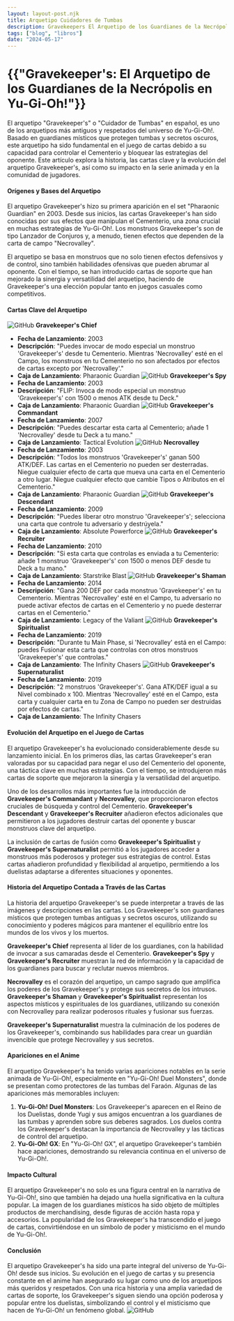 ```yaml
---
layout: layout-post.njk
title: Arquetipo Cuidadores de Tumbas
description: Gravekeepers El Arquetipo de los Guardianes de la Necrópolis en Yu-Gi-Oh!
tags: ["blog", "libros"]
date: "2024-05-17"
---
```


# {{"Gravekeeper's: El Arquetipo de los Guardianes de la Necrópolis en Yu-Gi-Oh!"}}

El arquetipo "Gravekeeper's" o "Cuidador de Tumbas" en español, es uno de los arquetipos más antiguos y respetados del universo de Yu-Gi-Oh!. Basado en guardianes místicos que protegen tumbas y secretos oscuros, este arquetipo ha sido fundamental en el juego de cartas debido a su capacidad para controlar el Cementerio y bloquear las estrategias del oponente. Este artículo explora la historia, las cartas clave y la evolución del arquetipo Gravekeeper's, así como su impacto en la serie animada y en la comunidad de jugadores.

#### Orígenes y Bases del Arquetipo

El arquetipo Gravekeeper's hizo su primera aparición en el set "Pharaonic Guardian" en 2003. Desde sus inicios, las cartas Gravekeeper's han sido conocidas por sus efectos que manipulan el Cementerio, una zona crucial en muchas estrategias de Yu-Gi-Oh!. Los monstruos Gravekeeper's son de tipo Lanzador de Conjuros y, a menudo, tienen efectos que dependen de la carta de campo "Necrovalley".

El arquetipo se basa en monstruos que no solo tienen efectos defensivos y de control, sino también habilidades ofensivas que pueden abrumar al oponente. Con el tiempo, se han introducido cartas de soporte que han mejorado la sinergia y versatilidad del arquetipo, haciendo de Gravekeeper's una elección popular tanto en juegos casuales como competitivos.

#### Cartas Clave del Arquetipo
![GitHub](/img/cuida1.jpg)
**Gravekeeper's Chief**
- **Fecha de Lanzamiento**: 2003
- **Descripción**: "Puedes invocar de modo especial un monstruo 'Gravekeeper's' desde tu Cementerio. Mientras 'Necrovalley' esté en el Campo, los monstruos en tu Cementerio no son afectados por efectos de cartas excepto por 'Necrovalley'."
- **Caja de Lanzamiento**: Pharaonic Guardian
![GitHub](/img/cuida2.jpg)
**Gravekeeper's Spy**
- **Fecha de Lanzamiento**: 2003
- **Descripción**: "FLIP: Invoca de modo especial un monstruo 'Gravekeeper's' con 1500 o menos ATK desde tu Deck."
- **Caja de Lanzamiento**: Pharaonic Guardian
![GitHub](/img/cuida3.jpg)
**Gravekeeper's Commandant**
- **Fecha de Lanzamiento**: 2007
- **Descripción**: "Puedes descartar esta carta al Cementerio; añade 1 'Necrovalley' desde tu Deck a tu mano."
- **Caja de Lanzamiento**: Tactical Evolution
![GitHub](/img/cuida4.jpg)
**Necrovalley**
- **Fecha de Lanzamiento**: 2003
- **Descripción**: "Todos los monstruos 'Gravekeeper's' ganan 500 ATK/DEF. Las cartas en el Cementerio no pueden ser desterradas. Niegue cualquier efecto de carta que mueva una carta en el Cementerio a otro lugar. Niegue cualquier efecto que cambie Tipos o Atributos en el Cementerio."
- **Caja de Lanzamiento**: Pharaonic Guardian
![GitHub](/img/cuida5.jpg)
**Gravekeeper's Descendant**
- **Fecha de Lanzamiento**: 2009
- **Descripción**: "Puedes liberar otro monstruo 'Gravekeeper's'; selecciona una carta que controle tu adversario y destrúyela."
- **Caja de Lanzamiento**: Absolute Powerforce
![GitHub](/img/cuida6.jpg)
**Gravekeeper's Recruiter**
- **Fecha de Lanzamiento**: 2010
- **Descripción**: "Si esta carta que controlas es enviada a tu Cementerio: añade 1 monstruo 'Gravekeeper's' con 1500 o menos DEF desde tu Deck a tu mano."
- **Caja de Lanzamiento**: Starstrike Blast
![GitHub](/img/cuida7.jpg)
**Gravekeeper's Shaman**
- **Fecha de Lanzamiento**: 2014
- **Descripción**: "Gana 200 DEF por cada monstruo 'Gravekeeper's' en tu Cementerio. Mientras 'Necrovalley' esté en el Campo, tu adversario no puede activar efectos de cartas en el Cementerio y no puede desterrar cartas en el Cementerio."
- **Caja de Lanzamiento**: Legacy of the Valiant
![GitHub](/img/cuida8.jpg)
**Gravekeeper's Spiritualist**
- **Fecha de Lanzamiento**: 2019
- **Descripción**: "Durante tu Main Phase, si 'Necrovalley' está en el Campo: puedes Fusionar esta carta que controlas con otros monstruos 'Gravekeeper's' que controlas."
- **Caja de Lanzamiento**: The Infinity Chasers
![GitHub](/img/cuida9.jpg)
**Gravekeeper's Supernaturalist**
- **Fecha de Lanzamiento**: 2019
- **Descripción**: "2 monstruos 'Gravekeeper's'. Gana ATK/DEF igual a su Nivel combinado x 100. Mientras 'Necrovalley' esté en el Campo, esta carta y cualquier carta en tu Zona de Campo no pueden ser destruidas por efectos de cartas."
- **Caja de Lanzamiento**: The Infinity Chasers

#### Evolución del Arquetipo en el Juego de Cartas

El arquetipo Gravekeeper's ha evolucionado considerablemente desde su lanzamiento inicial. En los primeros días, las cartas Gravekeeper's eran valoradas por su capacidad para negar el uso del Cementerio del oponente, una táctica clave en muchas estrategias. Con el tiempo, se introdujeron más cartas de soporte que mejoraron la sinergia y la versatilidad del arquetipo.

Uno de los desarrollos más importantes fue la introducción de **Gravekeeper's Commandant** y **Necrovalley**, que proporcionaron efectos cruciales de búsqueda y control del Cementerio. **Gravekeeper's Descendant** y **Gravekeeper's Recruiter** añadieron efectos adicionales que permitieron a los jugadores destruir cartas del oponente y buscar monstruos clave del arquetipo.

La inclusión de cartas de fusión como **Gravekeeper's Spiritualist** y **Gravekeeper's Supernaturalist** permitió a los jugadores acceder a monstruos más poderosos y proteger sus estrategias de control. Estas cartas añadieron profundidad y flexibilidad al arquetipo, permitiendo a los duelistas adaptarse a diferentes situaciones y oponentes.

#### Historia del Arquetipo Contada a Través de las Cartas

La historia del arquetipo Gravekeeper's se puede interpretar a través de las imágenes y descripciones en las cartas. Los Gravekeeper's son guardianes místicos que protegen tumbas antiguas y secretos oscuros, utilizando su conocimiento y poderes mágicos para mantener el equilibrio entre los mundos de los vivos y los muertos.

**Gravekeeper's Chief** representa al líder de los guardianes, con la habilidad de invocar a sus camaradas desde el Cementerio. **Gravekeeper's Spy** y **Gravekeeper's Recruiter** muestran la red de información y la capacidad de los guardianes para buscar y reclutar nuevos miembros.

**Necrovalley** es el corazón del arquetipo, un campo sagrado que amplifica los poderes de los Gravekeeper's y protege sus secretos de los intrusos. **Gravekeeper's Shaman** y **Gravekeeper's Spiritualist** representan los aspectos místicos y espirituales de los guardianes, utilizando su conexión con Necrovalley para realizar poderosos rituales y fusionar sus fuerzas.

**Gravekeeper's Supernaturalist** muestra la culminación de los poderes de los Gravekeeper's, combinando sus habilidades para crear un guardián invencible que protege Necrovalley y sus secretos.

#### Apariciones en el Anime

El arquetipo Gravekeeper's ha tenido varias apariciones notables en la serie animada de Yu-Gi-Oh!, especialmente en "Yu-Gi-Oh! Duel Monsters", donde se presentan como protectores de las tumbas del Faraón. Algunas de las apariciones más memorables incluyen:

1. **Yu-Gi-Oh! Duel Monsters**: Los Gravekeeper's aparecen en el Reino de los Duelistas, donde Yugi y sus amigos encuentran a los guardianes de las tumbas y aprenden sobre sus deberes sagrados. Los duelos contra los Gravekeeper's destacan la importancia de Necrovalley y las tácticas de control del arquetipo.
2. **Yu-Gi-Oh! GX**: En "Yu-Gi-Oh! GX", el arquetipo Gravekeeper's también hace apariciones, demostrando su relevancia continua en el universo de Yu-Gi-Oh!.

#### Impacto Cultural

El arquetipo Gravekeeper's no solo es una figura central en la narrativa de Yu-Gi-Oh!, sino que también ha dejado una huella significativa en la cultura popular. La imagen de los guardianes místicos ha sido objeto de múltiples productos de merchandising, desde figuras de acción hasta ropa y accesorios. La popularidad de los Gravekeeper's ha transcendido el juego de cartas, convirtiéndose en un símbolo de poder y misticismo en el mundo de Yu-Gi-Oh!.

#### Conclusión

El arquetipo Gravekeeper's ha sido una parte integral del universo de Yu-Gi-Oh! desde sus inicios. Su evolución en el juego de cartas y su presencia constante en el anime han asegurado su lugar como uno de los arquetipos más queridos y respetados. Con una rica historia y una amplia variedad de cartas de soporte, los Gravekeeper's siguen siendo una opción poderosa y popular entre los duelistas, simbolizando el control y el misticismo que hacen de Yu-Gi-Oh! un fenómeno global.
![GitHub](/img/yugioh_logo.png)
